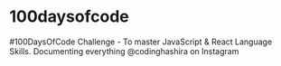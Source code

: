 # 100daysofcode
#100DaysOfCode Challenge - To master JavaScript &amp; React Language Skills. Documenting everything @codinghashira on Instagram
